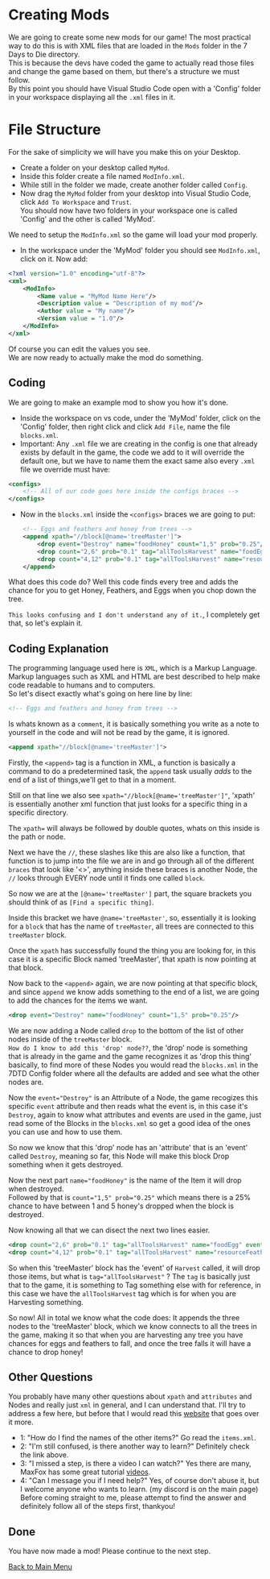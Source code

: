 # Creating Mods
We are going to create some new mods for our game! The most practical way to do this is with XML files that are loaded in the `Mods` folder in the 7 Days to Die directory.   
This is because the devs have coded the game to actually read those files and change the game based on them, but there's a structure we must follow.   
By this point you should have Visual Studio Code open with a 'Config' folder in your workspace displaying all the `.xml` files in it.   
# File Structure
For the sake of simplicity we will have you make this on your Desktop.
+ Create a folder on your desktop called `MyMod`.
+ Inside this folder create a file named `ModInfo.xml`.
+ While still in the folder we made, create another folder called `Config`.   
+ Now drag the `MyMod` folder from your desktop into Visual Studio Code, click `Add To Workspace` and `Trust`.   
You should now have two folders in your workspace one is called 'Config' and the other is called 'MyMod'.

We need to setup the `ModInfo.xml` so the game will load your mod properly.
+ In the workspace under the 'MyMod' folder you should see `ModInfo.xml`, click on it.
Now add:

```xml
<?xml version="1.0" encoding="utf-8"?>
<xml>
	<ModInfo>
		<Name value = "MyMod Name Here"/>
		<Description value = "Description of my mod"/>
		<Author value = "My name"/>
		<Version value = "1.0"/>
	</ModInfo>
</xml>
```   

Of course you can edit the values you see.   
We are now ready to actually make the mod do something.
## Coding
We are going to make an example mod to show you how it's done.
+ Inside the workspace on vs code, under the 'MyMod' folder, click on the 'Config' folder, then right click and click `Add File`, name the file `blocks.xml`.   
+ Important: Any `.xml` file we are creating in the config is one that already exists by default in the game, the code we add to it will override the default one, but we have to name them the exact same also every `.xml` file we override must have:

```xml
<configs>
    <!-- All of our code goes here inside the configs braces -->
</configs>
```

+ Now in the `blocks.xml` inside the `<configs>` braces we are going to put:

```xml
    <!-- Eggs and feathers and honey from trees -->
	<append xpath="//block[@name='treeMaster']">
		<drop event="Destroy" name="foodHoney" count="1,5" prob="0.25"/>
		<drop count="2,6" prob="0.1" tag="allToolsHarvest" name="foodEgg" event="Harvest"/>
		<drop count="4,12" prob="0.1" tag="allToolsHarvest" name="resourceFeather" event="Harvest"/>
	</append>
```   
What does this code do? Well this code finds every tree and adds the chance for you to get Honey, Feathers, and Eggs when you chop down the tree.   

`This looks confusing and I don't understand any of it.`,  I completely get that, so let's explain it.

## Coding Explanation
The programming language used here is `XML`, which is a Markup Language. Markup languages such as XML and HTML are best described to help make code readable to humans and to computers.    
So let's disect exactly what's going on here line by line:

```xml 
<!-- Eggs and feathers and honey from trees --> 
```
Is whats known as a `comment`, it is basically something you write as a note to yourself in the code and will not be read by the game, it is ignored.

```xml 
<append xpath="//block[@name='treeMaster']">
```
Firstly, the `<append>` tag is a function in XML, a function is basically a command to do a predetermined task, the `append` task usually _adds_ to the end of a list of things,we'll get to that in a moment.    

Still on that line we also see `xpath="//block[@name='treeMaster']"`, 'xpath' is essentially another xml function that just looks for a specific thing in a specific directory.   

The `xpath=` will always be followed by double quotes, whats on this inside is the path or node.    

Next we have the `//`, these slashes like this are also like a function, that function is to jump into the file we are in and go through all of the different `braces` that look like '<>', anything inside these braces is another Node, the `//` looks through EVERY node until it finds one called `block`.    

So now we are at the `[@name='treeMaster']` part, the square brackets you should think of as `[Find a specific thing]`.   

Inside this bracket we have `@name='treeMaster'`, so, essentially it is looking for a `block` that has the name of `treeMaster`, all trees are connected to this `treeMaster` block.

Once the `xpath` has successfully found the thing you are looking for, in this case it is a specific Block named 'treeMaster', that xpath is now pointing at that block.

Now back to the `<append>` again, we are now pointing at that specific block, and since `append` we know adds something to the end of a list, we are going to add the chances for the items we want.

```xml
<drop event="Destroy" name="foodHoney" count="1,5" prob="0.25"/>
```
We are now adding a Node called `drop` to the bottom of the list of other nodes inside of the `treeMaster` block.   
`How do I know to add this 'drop' node??`, the 'drop' node is something that is already in the game and the game recognizes it as 'drop this thing' basically, to find more of these Nodes you would read the `blocks.xml` in the 7DTD Config folder where all the defaults are added and see what the other nodes are.

Now the `event="Destroy"` is an Attribute of a Node, the game recogizes this specific `event` attribute and then reads what the event is, in this case it's `Destroy`, again to know what attributes and events are used in the game, just read some of the Blocks in the `blocks.xml` so get a good idea of the ones you can use and how to use them.   

So now we know that this 'drop' node has an 'attribute' that is an 'event' called `Destroy`, meaning so far, this Node will make this block Drop something when it gets destroyed.  

Now the next part `name="foodHoney"` is the name of the Item it will drop when destroyed.   
Followed by that is `count="1,5" prob="0.25"` which means there is a 25% chance to have between 1 and 5 honey's dropped when the block is destroyed.


Now knowing all that we can disect the next two lines easier.

```xml
<drop count="2,6" prob="0.1" tag="allToolsHarvest" name="foodEgg" event="Harvest"/>
<drop count="4,12" prob="0.1" tag="allToolsHarvest" name="resourceFeather" event="Harvest"/>
```
So when this 'treeMaster' block has the 'event' of `Harvest` called, it will drop those items, but what is `tag="allToolsHarvest"` ?
The `tag` is basically just that to the game, it is something to Tag something else with for reference, in this case we have the `allToolsHarvest` tag which is for when you are Harvesting something.

So now! All in total we know what the code does: It appends the three nodes to the 'treeMaster' block, which we know connects to all the trees in the game, making it so that when you are harvesting any tree you have chances for eggs and feathers to fall, and once the tree falls it will have a chance to drop honey! 

## Other Questions
You probably have many other questions about `xpath` and `attributes` and Nodes and really just `xml` in general, and I can understand that.
I'll try to address a few here, but before that I would read this [website](https://www.w3schools.com/xml/xml_xpath.asp) that goes over it more.
+ 1: "How do I find the names of the other items?" Go read the `items.xml`.
+ 2: "I'm still confused, is there another way to learn?" Definitely check the link above.
+ 3: "I missed a step, is there a video I can watch?" Yes there are many, MaxFox has some great tutorial [videos](https://youtu.be/-GOjiyAaPS0).
+ 4: "Can I message you if I need help?" Yes, of course don't abuse it, but I welcome anyone who wants to learn. (my discord is on the main page)
Before coming straight to me, please attempt to find the answer and definitely follow all of the steps first, thankyou!

## Done
You have now made a mod! Please continue to the next step.


[Back to Main Menu](../../main/README.md)